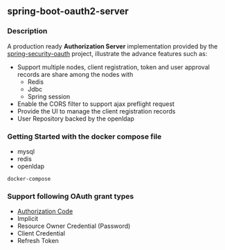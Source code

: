 ## spring-boot-oauth2-server

### Description
A production ready **Authorization Server** implementation provided by the [spring-security-oauth](https://projects.spring.io/spring-security-oauth/docs/oauth2.html) project, illustrate the advance features such as:

- Support multiple nodes, client registration, token and user approval records are share among the nodes with
  - Redis
  - Jdbc
  - Spring session
- Enable the CORS filter to support ajax preflight request
- Provide the UI to manage the client registration records
- User Repository backed by the openldap

### Getting Started with the docker compose file

- mysql
- redis
- openldap

```
docker-compose
```

### Support following OAuth grant types

- [Authorization Code]()
- Implicit
- Resource Owner Credential (Password)
- Client Credential
- Refresh Token
